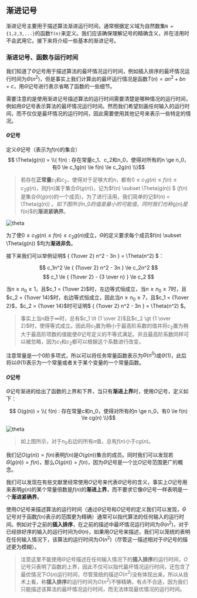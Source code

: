 ## 渐进记号

渐进记号主要用于描述算法渐进运行时间，通常根据定义域为自然数集`N = {1,2,3,...}`的函数`T(n)`来定义。我们应该确保理解记号的精确含义，并在活用时不会武用它。接下来将介绍一些基本的渐进记号。

### 渐进记号、函数与运行时间

我们知道了$\Theta$记号用于描述算法的最坏情况运行时间，例如插入排序的最坏情况运行时间为$\Theta(n^2)$，但是事实上我们计算出的最坏运行情况是函数$T(n) = an^2 + bn + c$，用$\Theta$记号进行表示省略了函数的一些细节。

需要注意的是使用渐进记号描述算法的运行时间需要清楚是哪种情况的运行时间，例如用$\Theta$记号表示算法的最坏情况运行时间。然而我们希望刻画任何输入的运行时间，而不仅仅是最坏情况的运行时间，因此需要使用其他记号来表示一些特定的情况。


#### $\Theta$记号

定义$\Theta$记号（表示为$f(n)$的集合）
$$ \Theta(g(n)) = \\{ f(n) : 存在常量c_1、c_2和n_0，使得对所有的n \ge n_0，有0 \le c_1g(n) \le f(n) \le c_2g(n) \\}$$

> 若存在**正常量**$c_1$和$c_2$，使得对于足够大的$n$，都有$0 \le c_1g(n) \le f(n) \le c_2g(n)$，则$f(n)$属于集合$\Theta(g(n))$，记为$f(n) \subset \Theta(g(n)) $      ($f(n)$是集合$\Theta(g(n))$的一个成员)，为了进行活用，我们简单的记$f(n) = \Theta(g(n)) $。如下图所示$n_0$的值是最小的可能值，同时我们也称$g(n)$是$f(n)$的**渐进紧确界**。

![theta](https://raw.githubusercontent.com/ziyi2/algorithms-javascript/master/img/function-growth/theta.png)

为了使$0 \le c_1g(n) \le f(n) \le c_2g(n)$成立，$\Theta$的定义要求每个成员$f(n) \subset \Theta(g(n)) $均为**渐进非负**。

接下来我们可以举例证明$ { {1\over 2} n^2 - 3n }  =       \Theta(n^2) $：

$$  c_1n^2 \le { {1\over 2} n^2 - 3n } \le c_2n^2 $$
$$  c_1 \le { {1\over 2}  - {3 \over n} } \le c_2 $$

当$n \ge n_0 \ge 1$，且$c_1  = {1\over 2}$时，左边等式恒成立，当$n \ge n_0 \ge 7$时，且$c_2  = {1\over 14}$时，右边等式恒成立，因此当$n \ge n_0 \ge 7$，且$c_1  = {1\over 2}$，$c_2  = {1\over 14}$时可证明$ { {1\over 2} n^2 - 3n }  =       \Theta(n^2) $。

>事实上当n趋于$\infty$时，总有$c_1 \lt {1 \over 2}$且$c_2 \gt {1 \over 2}$时，使得等式成立。因此将$c_1$置为稍小于最高阶系数的值并将$c_2$置为稍大于最高阶项数的值能使$\Theta$记号定义的不等式满足。并且最高阶系数同样可以被忽略，因为$c_1$和$c_2$都可以根据这个系数进行改变。


注意常量是一个0阶多项式，所以可以将任务常量函数表示为$\Theta(n^0)$或$\Theta(1)$，此后将以$\Theta(1)$表示为一个常量或者关于某个变量的一个常量函数。

#### $O$记号

 $\Theta$记号渐进的给出了函数的上界和下界，当只有**渐进上界**时，使用$O$记号，定义如下：

$$ O(g(n)) = \\{ f(n) : 存在常量c和n_0，使得对所有的n \ge n_0，有0 \le f(n) \le cg(n) \\}$$

![theta](https://raw.githubusercontent.com/ziyi2/algorithms-javascript/master/img/function-growth/omicron.png)

> 如上图所示，对于$n_0$右边的所有$n$值，总有$f(n)$小于$cg(n)$。

我们记$O(g(n)) = f(n)$表明$f(n)$是$O(g(n))$集合的成员。同时我们可以发现若$\Theta(g(n)) = f(n)$，那么$O(g(n)) = f(n)$，因为$\Theta$记号是一个比$O$记号范围更广的概念。


我们可以发现在有些文献里经常使用$O$记号来代表$\Theta$记号的含义，事实上$O$记号用来表明$g(n)$的某个常量倍数是$f(n)$的**渐进上界**，而不要求它像$\Theta$记号一样表明是一个**渐进紧确界**。

使用$O$记号来描述算法的运行时间（通过$\Theta$记号和$O$记号的定义我们可以发现，$\Theta$记号对于函数$f(n)$表示的范围更为精确）通常可以指代算法的任何输入的运行时间。例如对于之前的**插入排序**，在之前的描述中最坏情况运行时间为$\Theta(n^2)$，对于已经排好序的输入的运行时间为$\Theta(n)$，如果用$O$记号来描述，我们可以笼统的表明在任何输入情况下，该算法的运行时间为$O(n^2)$（尽管这一描述相对于$\Theta$记号的描述更为模糊）。

> 注意这里不能使用$\Theta$记号描述在任何输入情况下的**插入排序**的运行时间，$O$记号只表明了函数的上界，因此不仅可以指代最坏情况运行时间，还包含了最优情况下$O(n)$运行时间，尽管笼统的描述$O(n^2)$没有体现出来。所以从技术上看，称**插入排序**的运行时间为$O(n^2)$不够精确，有点不合适，因为我们只能描述该算法的最坏情况运行时间，而无法体现最优情况的运行时间。

